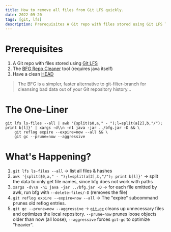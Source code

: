 ```yaml
---
title: How to remove all files from Git LFS quickly.
date: 2022-09-20
tags: [git, lfs]
description: Prerequisites A Git repo with files stored using Git LFS The BFG Repo Cleaner tool (requires java itself) Have a clean HEAD The BFG is a simpler, faster alternative to git-filter-branch for cleansing bad data out of your Git repository history…
---
```


# Prerequisites

1. A Git repo with files stored using [Git LFS](https://git-lfs.github.com/)
2. The [BFG Repo Cleaner](https://rtyley.github.io/bfg-repo-cleaner/) tool (requires java itself)
3. Have a clean [HEAD](https://git-scm.com/book/en/v2/Git-Internals-Git-References#ref_the_ref)

> The BFG is a simpler, faster alternative to git-filter-branch for cleansing bad data out of your Git repository history...

# The One-Liner

```
git lfs ls-files --all | awk '{split($0,a," - ");l=split(a[2],b,"/"); print b[l]}' | xargs -d\\n -n1 java -jar ../bfg.jar -D && \
    git reflog expire --expire=now --all && \
    git gc --prune=now --aggressive
```

# What's Happening?

1. `git lfs ls-files --all` -> list all files & hashes
2. `awk '{split($0,a," - ");l=split(a[2],b,"/"); print b[l]}'` -> split the data to only get file names, since bfg does not work with paths
3. `xargs -d\\n -n1 java -jar ../bfg.jar -D` -> for each file emitted by awk, run bfg with `--delete-files/-D` (removes the file)
4. `git reflog expire --expire=now --all` -> The "expire" subcommand prunes old reflog entries.
5. `git gc --prune=now --aggressive` -> [`git-gc`](https://git-scm.com/docs/git-gc) cleans up unnecessary files and optimizes the local repository. `--prune=now` prunes loose objects older than now (all loose), `--aggressive` forces `git-gc` to optimize "heavier".
